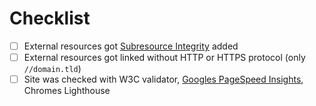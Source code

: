 # Checklist

* [ ] External resources got [Subresource Integrity](https://developer.mozilla.org/en-US/docs/Web/Security/Subresource_Integrity) added
* [ ] External resources got linked without HTTP or HTTPS protocol (only `//domain.tld`)
* [ ] Site was checked with W3C validator, [Googles PageSpeed Insights](https://developers.google.com/speed/pagespeed/insights/), Chromes Lighthouse
